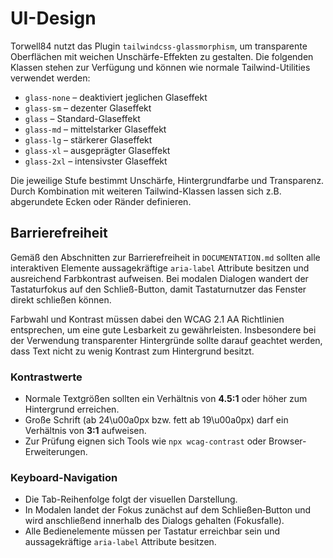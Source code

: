 # UI-Design

Torwell84 nutzt das Plugin `tailwindcss-glassmorphism`, um transparente Oberflächen mit weichen Unschärfe-Effekten zu gestalten. Die folgenden Klassen stehen zur Verfügung und können wie normale Tailwind-Utilities verwendet werden:

- `glass-none` – deaktiviert jeglichen Glaseffekt
- `glass-sm` – dezenter Glaseffekt
- `glass` – Standard-Glaseffekt
- `glass-md` – mittelstarker Glaseffekt
- `glass-lg` – stärkerer Glaseffekt
- `glass-xl` – ausgeprägter Glaseffekt
- `glass-2xl` – intensivster Glaseffekt

Die jeweilige Stufe bestimmt Unschärfe, Hintergrundfarbe und Transparenz. Durch Kombination mit weiteren Tailwind-Klassen lassen sich z.B. abgerundete Ecken oder Ränder definieren.

## Barrierefreiheit

Gemäß den Abschnitten zur Barrierefreiheit in `DOCUMENTATION.md` sollten alle interaktiven Elemente aussagekräftige `aria-label` Attribute besitzen und ausreichend Farbkontrast aufweisen. Bei modalen Dialogen wandert der Tastaturfokus auf den Schließ-Button, damit Tastaturnutzer das Fenster direkt schließen können.

Farbwahl und Kontrast müssen dabei den WCAG&nbsp;2.1 AA Richtlinien entsprechen, um eine gute Lesbarkeit zu gewährleisten. Insbesondere bei der Verwendung transparenter Hintergründe sollte darauf geachtet werden, dass Text nicht zu wenig Kontrast zum Hintergrund besitzt.


### Kontrastwerte

* Normale Textgrößen sollten ein Verhältnis von **4.5:1** oder höher zum Hintergrund erreichen.
* Große Schrift (ab 24\u00a0px bzw. fett ab 19\u00a0px) darf ein Verhältnis von **3:1** aufweisen.
* Zur Prüfung eignen sich Tools wie `npx wcag-contrast` oder Browser-Erweiterungen.

### Keyboard-Navigation

* Die Tab-Reihenfolge folgt der visuellen Darstellung.
* In Modalen landet der Fokus zunächst auf dem Schließen‑Button und wird anschließend innerhalb des Dialogs gehalten (Fokusfalle).
* Alle Bedienelemente müssen per Tastatur erreichbar sein und aussagekräftige `aria-label` Attribute besitzen.
